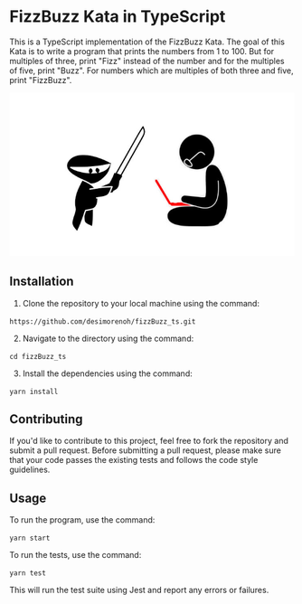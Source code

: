 # FizzBuzz Kata in TypeScript

This is a TypeScript implementation of the FizzBuzz Kata. The goal of this Kata is to write a program that prints the numbers from 1 to 100. But for multiples of three, print "Fizz" instead of the number and for the multiples of five, print "Buzz". For numbers which are multiples of both three and five, print "FizzBuzz".


![FizzBuzz](kata.png)

## Installation
1. Clone the repository to your local machine using the command:

```https://github.com/desimorenoh/fizzBuzz_ts.git```

2. Navigate to the directory using the command:

```cd fizzBuzz_ts```

3. Install the dependencies using the command:

```yarn install```


## Contributing
If you'd like to contribute to this project, feel free to fork the repository and submit a pull request. Before submitting a pull request, please make sure that your code passes the existing tests and follows the code style guidelines.

## Usage
To run the program, use the command:

```yarn start```

To run the tests, use the command:

```yarn test```

This will run the test suite using Jest and report any errors or failures.

